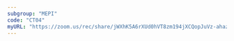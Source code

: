 ```yaml
---
subgroup: "MEPI"
code: "CT04"
myURL: "https://zoom.us/rec/share/jWXhK5A6rXUd0hVT8zm194jXCQopJuVz-ahazctT9A6qFuR0q1snTC6_s8ovHI__.NxyF0q7i75T7wjwR?startTime=1623791611000"
---
```

